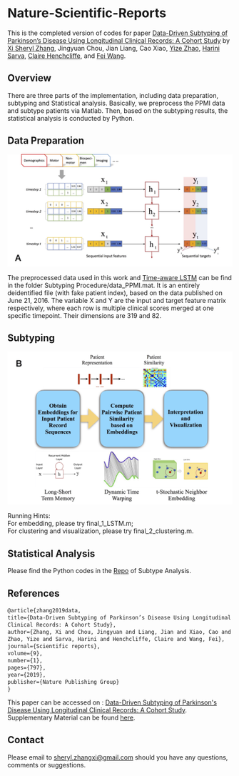 # Nature-Scientific-Reports

This is the completed version of codes for paper [Data-Driven Subtyping of Parkinson’s Disease Using Longitudinal Clinical Records: A Cohort Study](https://www.nature.com/articles/s41598-018-37545-z.pdf) by [Xi Sheryl Zhang](https://www.xi-zhang.net/), Jingyuan Chou, Jian Liang, Cao Xiao, [Yize Zhao](https://publichealth.yale.edu/about/contact/yize_zhao.profile), [Harini Sarva](https://weillcornell.org/harini-sarva-md), [Claire Henchcliffe](https://weillcornell.org/chenchcliffe), and [Fei Wang](https://sites.google.com/site/cornellwanglab/home).

## Overview
There are three parts of the implementation, including data preparation, subtyping and Statistical analysis. Basically, we preprocess the PPMI data and subtype patients via Matlab. Then, based on the subtyping results, the statistical analysis is conducted by Python.

## Data Preparation

<p align="center"><img src="figure/LSTM.jpg" alt="Illustration of our LSTM recurrent neural network" width="600"></p>

The preprocessed data used in this work and [Time-aware LSTM](https://github.com/illidanlab/T-LSTM.git) can be find in the folder Subtyping Procedure/data_PPMI.mat. It is an entirely deidentified file (with fake patient index), based on the data published on June 21, 2016. The variable X and Y are the input and target feature matrix respectively, where each row is multiple clinical scores merged at one specific timepoint. Their dimensions are 319 and 82.    

## Subtyping
<p align="center"><img src="figure/flowchart.jpg" alt=" Overall fow of the
proposed LSTM-based method" width="600"></p>

Running Hints:<br />
For embedding, please try final_1_LSTM.m; <br />
For clustering and visualization, please try final_2_clustering.m.

## Statistical Analysis
Please find the Python codes in the [Repo](https://github.com/sheryl-ai/PPMI-Subtype-Analysis.git) of Subtype Analysis.

## References
```
@article{zhang2019data,
title={Data-Driven Subtyping of Parkinson’s Disease Using Longitudinal Clinical Records: A Cohort Study},
author={Zhang, Xi and Chou, Jingyuan and Liang, Jian and Xiao, Cao and Zhao, Yize and Sarva, Harini and Henchcliffe, Claire and Wang, Fei},
journal={Scientific reports},
volume={9},
number={1},
pages={797},
year={2019},
publisher={Nature Publishing Group}
}
```
This paper can be accessed on : [Data-Driven Subtyping of Parkinson's Disease Using Longitudinal Clinical Records: A Cohort Study](https://www.nature.com/articles/s41598-018-37545-z.pdf). Supplementary Material can be found [here](https://static-content.springer.com/esm/art%3A10.1038%2Fs41598-018-37545-z/MediaObjects/41598_2018_37545_MOESM1_ESM.pdf).


## Contact
Please email to [sheryl.zhangxi@gmail.com](mailto:sheryl.zhangxi@gmail.com) should you have any questions, comments or suggestions.
